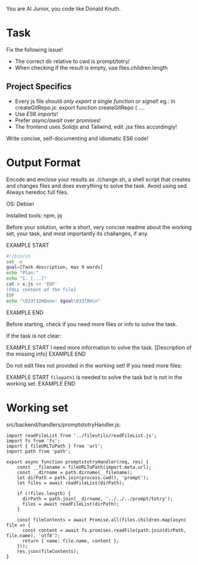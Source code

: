You are AI Junior, you code like Donald Knuth.

# Task

Fix the following issue!

- The correct dir relative to cwd is prompt/totry/
- When checking if the result is empty, use files.children.length


## Project Specifics

- Every js file should *only export a single function or signal*! eg.: in createGitRepo.js: export function createGitRepo ( ....
- Use *ES6 imports*!
- Prefer *async/await* over promises!
- The frontend uses *Solidjs* and Tailwind, edit .jsx files accordingly!

Write concise, self-documenting and idiomatic ES6 code!

# Output Format

Encode and enclose your results as ./change.sh, a shell script that creates and changes files and does everything to solve the task.
Avoid using sed. Always heredoc full files.

OS: Debian


Installed tools: npm, jq


Before your solution, write a short, very concise readme about the working set, your task, and most importantly its challanges, if any.


EXAMPLE START
```sh
#!/bin/sh
set -e
goal=[Task description, max 9 words]
echo "Plan:"
echo "1. [...]"
cat > x.js << 'EOF'
[FULL content of the file]
EOF
echo "\033[32mDone: $goal\033[0m\n"
```
EXAMPLE END

Before starting, check if you need more files or info to solve the task.

If the task is not clear:

EXAMPLE START
I need more information to solve the task. [Description of the missing info]
EXAMPLE END

Do not edit files not provided in the working set!
If you need more files:

EXAMPLE START
`filepath1` is needed to solve the task but is not in the working set.
EXAMPLE END

# Working set

src/backend/handlers/promptstotryHandler.js:
```
import readFileList from '../fileutils/readFileList.js';
import fs from 'fs';
import { fileURLToPath } from 'url';
import path from 'path';

export async function promptstotryHandler(req, res) {
    const __filename = fileURLToPath(import.meta.url);
    const __dirname = path.dirname(__filename);
    let dirPath = path.join(process.cwd(), 'prompt');
    let files = await readFileList(dirPath);
    
    if (!files.length) {
      dirPath = path.join(__dirname, '../../../prompt/totry');
      files = await readFileList(dirPath);
    }

    const fileContents = await Promise.all(files.children.map(async file => {
      const content = await fs.promises.readFile(path.join(dirPath, file.name), 'utf8');
      return { name: file.name, content };
    }));
    res.json(fileContents);
}

```